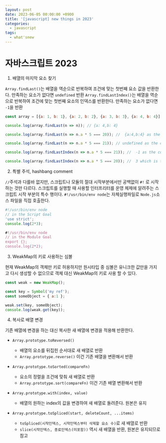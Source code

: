 ```yaml
---
layout: post
date: 2023-06-05 00:00:00 +0900
title: '[javascript] new things in 2023'
categories:
  - javascript
tags:
  - what'snew
---
```



# 자바스크립트 2023

1. 배열의 마지막 요소 찾기 

`Array.findLast()`는 배열을 역순으로 반복하여 조건에 맞는 첫번째 요소 값을 반환한다. 만족하는 요소가 없다면 `undefined` 반환
`Array.findLastIndex()`는 배열을 역순으로 반복하여 조건에 맞는 첫번째 요소의 인덱스를 반환한다. 만족하는 요소가 없다면 `-1`을 반환



```js
const array = [{a: 1, b: 1}, {a: 2, b: 2}, {a: 3, b: 3}, {a: 4, b: 4}]

console.log(array.findLast(n => n)); // {a: 4,b: 4}

console.log(array.findLast(n => n.a * 5 === 20)); //  {a:4,b:4} as the condition is true so it returns the last element.

console.log(array.findLast(n => n.a * 5 === 21)); // undefined as the condition is false so return undefined instead of {a:4,b:4}.

console.log(array.findLastIndex(n => n.a * 5 === 21)); //  -1 as the condition is not justified for returning the last element.

console.log(array.findLastIndex(n => n.a * 5 === 20)); //  3 which is the index of the last element as the condition is true.
```

2. 특별 주석, hashbang comment

`//`주석과 다를바 없지만, 스크립트나 모듈의 절대 시작부분에서만 공백없이 `#!` 로 시작하는 것만 다르다. 스크립트를 실행할 때 사용할 인터프리터를 운영 체제에 알려주는 스크립트 시작 부분의 특수 행이다. `#!/usr/bin/env node`는 자체실행파일로  `Node.js`소스 파일을 직접 호출한다.

```js
#!/usr/bin/env node
// in the Script Goal
'use strict';
console.log(2*3);

#!/usr/bin/env node
// in the Module Goal
export {};
console.log(2*2);
```

3. WeakMap의 키로 사용하는 심볼

현재 WeakMap의 객체만 키로 허용하지만 원시타입 중 심볼은 유니크한 값만을 가지고 다시 생성할 수 없으므로 객체 대신 WeakMap의 키로 사용 할 수 있다. 

```js
const weak = new WeakMap();

const key = Symbol('my ref');
const someObject = { a:1 };

weak.set(key, someObject);
console.log(weak.get(key));
```

4. 복사로 배열 변경

기존 배열에 변경을 하는 대신 복사한 새 배열에 변경을 적용해 반환한다. 

- `Array.prototype.toReversed()`
  - 배열의 요소를 뒤집힌 순서대로 새 배열로 반환 
  - `Array.prototype.reverse()` 이건 기존 배열을 변환해서 반환
- `Array.prototype.toSorted(compareFn)`
  - 요소의 정렬을 조건에 맞춰 새 배열로 반환
  - `Array.prototype.sort(compareFn)` 이건 기존 배열 변환해서 반환

- `Array.prototype.with(index, value)`
  - 배열의 원하는 index의 값을 변경하여 새 배열로 돌려준다. 원본은 유지

- `Array.prototype.toSpliced(start, deleteCount, ...items)`
  - `toSpliced(시작인덱스, 시작인덱스부터 삭제할 요소 수)`로 새 배열로 반환 
  - `slice(시작인덱스, 종료인덱스(미포함))` 역시 새 배열을 반환, 원본은 유지되므로 참고
 